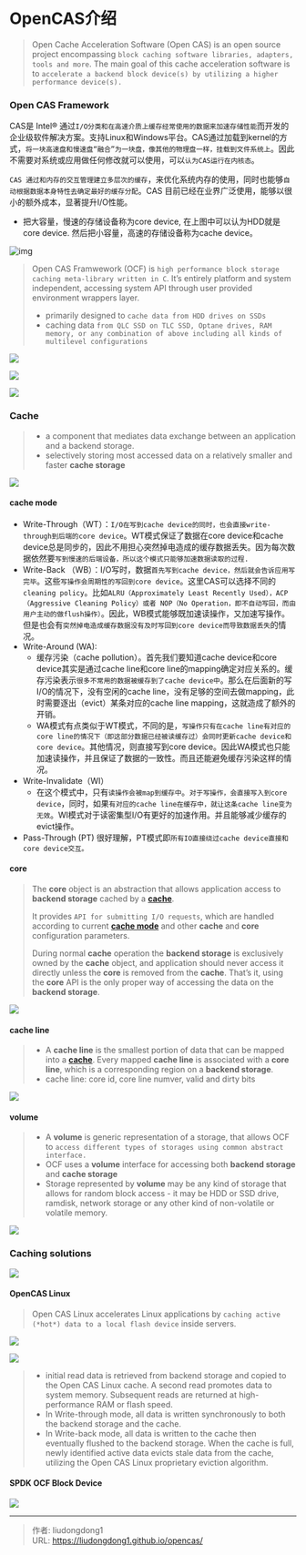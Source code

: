 # OpenCAS介绍


> Open Cache Acceleration Software (Open CAS) is an open source project encompassing `block caching software libraries, adapters, tools and more`. The main goal of this cache acceleration software is to `accelerate a backend block device(s) by utilizing a higher performance device(s).`

### Open CAS Framework

CAS是 Intel® 通过`I/O分类和在高速介质上缓存经常使用的数据来加速存储性能`而开发的企业级软件解决方案。支持Linux和Windows平台。CAS通过加载到kernel的方式，`将一块高速盘和慢速盘“融合”为一块盘，像其他的物理盘一样，挂载到文件系统上`。因此不需要对系统或应用做任何修改就可以使用，可以`认为CAS运行在内核态`。

`CAS 通过和内存的交互管理建立多层次的缓存`，来优化系统内存的使用，同时也能够`自动根据数据本身特性去确定最好的缓存分配`。CAS 目前已经在业界广泛使用，能够以很小的额外成本，显著提升I/O性能。

- 把大容量，慢速的存储设备称为core device, 在上图中可以认为HDD就是core device. 然后把小容量，高速的存储设备称为cache device。

![img](https://img1.sdnlab.com//wp-content/uploads/2019/06/24/dpdk001-.png)

> Open CAS Framwework (OCF) is `high performance block storage caching meta-library written in C`. It’s entirely platform and system independent, accessing system API through user provided environment wrappers layer. 
>
> - primarily designed to `cache data from HDD drives on SSDs`
> -  caching data `from QLC SSD on TLC SSD, Optane drives, RAM memory, or any combination of above including all kinds of multilevel configurations`

![](https://lddpicture.oss-cn-beijing.aliyuncs.com/picture/image-20220818152552210.png)

![](https://lddpicture.oss-cn-beijing.aliyuncs.com/picture/image-20220818152723560.png)

![](https://lddpicture.oss-cn-beijing.aliyuncs.com/picture/image-20220818153151138.png)

### Cache

> - a component that mediates data exchange between an application and a backend storage.
> - selectively storing most accessed data on a relatively smaller and faster **cache storage** 

![](https://lddpicture.oss-cn-beijing.aliyuncs.com/picture/cache.png)

#### cache mode

- Write-Through（WT）：`I/O在写到cache device的同时，也会直接write-through到后端的core device`。WT模式保证了数据在core device和cache device总是同步的，因此不用担心突然掉电造成的缓存数据丢失。因为每次数据依然要`写到慢速的后端设备，所以这个模式只能够加速数据读取的过程.`
- Write-Back （WB）：I/O写时，数据`首先写到cache device，然后就会告诉应用写完毕`。这些`写操作会周期性的写回到core device`。这里CAS可以选择不同的`cleaning policy`。比如`ALRU（Approximately Least Recently Used），ACP（Aggressive Cleaning Policy）或者 NOP（No Operation，即不自动写回，而由用户主动的做flush操作）`。因此，WB模式能够既加速读操作，又加速写操作。但是也会有`突然掉电造成缓存数据没有及时写回到core device而导致数据丢失`的情况。
- Write-Around (WA): 
  - 缓存污染（cache pollution）。首先我们要知道cache device和core device其实是通过cache line和core line的mapping确定对应关系的。缓存污染表示`很多不常用的数据被缓存到了cache device中`。那么在后面新的写I/O的情况下，没有空闲的cache line，没有足够的空间去做mapping，此时需要逐出（evict）某条对应的cache line mapping，这就造成了额外的开销。
  - WA模式有点类似于WT模式，不同的是，`写操作只有在cache line有对应的core line的情况下（即这部分数据已经被读缓存过）会同时更新cache device和core device`。其他情况，则直接写到core device。因此WA模式也只能加速读操作，并且保证了数据的一致性。而且还能避免缓存污染这样的情况。
- Write-Invalidate（WI）
  - 在这个模式中，只有`读操作会被map到缓存中`。`对于写操作，会直接写入到core device`，同时，如果`有对应的cache line在缓存中，就让这条cache line变为无效`。WI模式对于读密集型I/O有更好的加速作用。并且能够减少缓存的evict操作。
- Pass-Through (PT)
  很好理解，PT模式即`所有IO直接绕过cache device直接和core device交互。`

#### core

> The **core** object is an abstraction that allows application access to **backend storage** cached by a [**cache**](https://open-cas.github.io/cache.html). 
>
> It provides `API for submitting I/O requests`, which are handled according to current [**cache mode**](https://open-cas.github.io/cache_configuration.html) and other **cache** and **core** configuration parameters. 
>
> During normal **cache** operation the **backend storage** is exclusively owned by the **cache** object, and application should never access it directly unless the **core** is removed from the **cache**. That’s it, using the **core** API is the only proper way of accessing the data on the **backend storage**.

![](https://lddpicture.oss-cn-beijing.aliyuncs.com/picture/core.png)

#### cache line

> - A **cache line** is the smallest portion of data that can be mapped into a [**cache**](https://open-cas.github.io/cache.html). Every mapped **cache line** is associated with a **core line**, which is a corresponding region on a **backend storage**. 
> - cache line: core id, core line numver, valid and dirty bits 

![](https://lddpicture.oss-cn-beijing.aliyuncs.com/picture/cache_line.png)

#### volume

> - A **volume** is generic representation of a storage, that allows OCF to `access different types of storages using common abstract interface. `
> - OCF uses a **volume** interface for accessing both **backend storage** and **cache storage**
> - Storage represented by **volume** may be any kind of storage that allows for random block access - it may be HDD or SSD drive, ramdisk, network storage or any other kind of non-volatile or volatile memory.

![](https://lddpicture.oss-cn-beijing.aliyuncs.com/picture/volume.png)

### Caching solutions

![](https://lddpicture.oss-cn-beijing.aliyuncs.com/picture/ocf_examples.jpg)

#### OpenCAS Linux

> Open CAS Linux accelerates Linux applications by `caching active (*hot*) data to a local flash device` inside servers.

![](https://lddpicture.oss-cn-beijing.aliyuncs.com/picture/ocf_software_stack_layers.jpg)

![](https://lddpicture.oss-cn-beijing.aliyuncs.com/picture/guide_figure1.jpg)

> - initial read data is retrieved from backend storage and copied to the Open CAS Linux cache. A second read promotes data to system memory. Subsequent reads are returned at high-performance RAM or flash speed. 
> - In Write-through mode, all data is written synchronously to both the backend storage and the cache. 
> - In Write-back mode, all data is written to the cache then eventually flushed to the backend storage. When the cache is full, newly identified active data evicts stale data from the cache, utilizing the Open CAS Linux proprietary eviction algorithm.

#### SPDK OCF Block Device

![](https://lddpicture.oss-cn-beijing.aliyuncs.com/picture/spdk_software_stack_layers.jpg)

---

> 作者: liudongdong1  
> URL: https://liudongdong1.github.io/opencas/  


